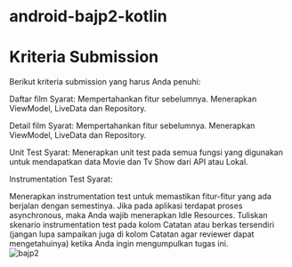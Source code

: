 # android-bajp2-kotlin
# Kriteria Submission
Berikut kriteria submission yang harus Anda penuhi:

Daftar film
Syarat:
Mempertahankan fitur sebelumnya.
Menerapkan ViewModel, LiveData dan Repository.

Detail film
Syarat:
Mempertahankan fitur sebelumnya.
Menerapkan ViewModel, LiveData dan Repository.

Unit Test
Syarat:
Menerapkan unit test pada semua fungsi yang digunakan untuk mendapatkan data Movie dan Tv Show dari API atau Lokal.

Instrumentation Test
Syarat:

Menerapkan instrumentation test untuk memastikan fitur-fitur yang ada berjalan dengan semestinya.
Jika pada aplikasi terdapat proses asynchronous, maka Anda wajib menerapkan Idle Resources.
Tuliskan skenario instrumentation test pada kolom Catatan atau berkas tersendiri (jangan lupa sampaikan juga di kolom Catatan agar reviewer dapat mengetahuinya) ketika Anda ingin mengumpulkan tugas ini.  
![bajp2](https://user-images.githubusercontent.com/53375007/142511700-b9162003-4c4f-4bf0-a9e5-9697dae6a274.png)
